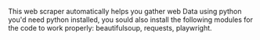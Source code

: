 This web scraper automatically helps you gather web Data using python
you'd need python installed, 
you sould also install the following modules for the code to work properly: beautifulsoup, requests, playwright.
